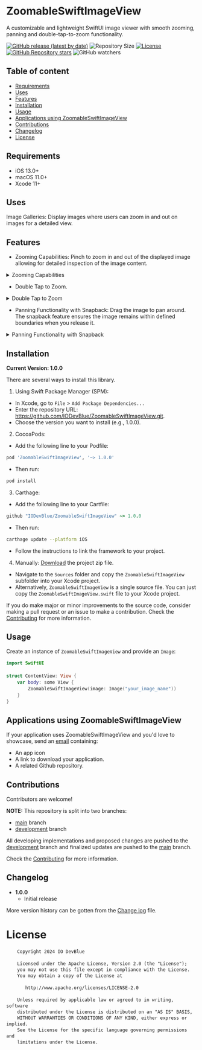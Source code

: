 ZoomableSwiftImageView
======================
A customizable and lightweight SwiftUI image viewer with smooth zooming, panning and double-tap-to-zoom functionality.

[<img alt="GitHub release (latest by date)" src="https://img.shields.io/github/v/release/IODevBlue/ZoomableSwiftImageView?label=Current Version&color=2CCCE4&style=for-the-badge&labelColor=0109B6">](https://github.com/IODevBlue/ZoomableSwiftImageView/releases) <img alt="Repository Size" src="https://img.shields.io/github/repo-size/IODevBlue/ZoomableSwiftImageView?color=2CCCE4&style=for-the-badge&labelColor=0109B6"> [<img alt="License" src="https://img.shields.io/github/license/IODevBlue/ZoomableSwiftImageView?color=2CCCE4&style=for-the-badge&labelColor=0109B6">](http://www.apache.org/licenses/LICENSE-2.0) [<img alt="GitHub Repository stars" src="https://img.shields.io/github/stars/IODevBlue/ZoomableSwiftImageView?color=2CCCE4&style=for-the-badge&labelColor=0109B6">](https://github.com/IODevBlue/ZoomableSwiftImageView/stargazers)
<img alt="GitHub watchers" src="https://img.shields.io/github/watchers/IODevBlue/ZoomableSwiftImageView?label=Repository Watchers&color=2CCCE4&style=for-the-badge&labelColor=0109B6">


Table of content
----------------
- [Requirements](https://github.com/IODevBlue/ZoomableSwiftImageView/tree/main#requirements)
- [Uses](https://github.com/IODevBlue/ZoomableSwiftImageView/tree/main#uses)
- [Features](https://github.com/IODevBlue/ZoomableSwiftImageView/tree/main#features)
- [Installation](https://github.com/IODevBlue/ZoomableSwiftImageView/tree/main#installation)
- [Usage](https://github.com/IODevBlue/ZoomableSwiftImageView/tree/main#usage)
- [Applications using ZoomableSwiftImageView](https://github.com/IODevBlue/ZoomableSwiftImageView/tree/main#applications-using-ZoomableSwiftImageView)
- [Contributions](https://github.com/IODevBlue/ZoomableSwiftImageView/tree/main#contributions)
- [Changelog](https://github.com/IODevBlue/ZoomableSwiftImageView/tree/main#changelog)
- [License](https://github.com/IODevBlue/ZoomableSwiftImageView/tree/main#license)

Requirements
------------
- iOS 13.0+
- macOS 11.0+
- Xcode 11+


Uses
----
Image Galleries: Display images where users can zoom in and out on images for a detailed view.


Features
--------
- Zooming Capabilities: Pinch to zoom in and out of the displayed image allowing for detailed inspection of the image content.
<details>
  <summary>Zooming Capabilities</summary>
  <p align="center"><img src="https://github.com/IODevBlue/sample-previews/blob/main/api/ios/zoomable-swift-imageview/zooming.gif" alt="Zooming"></p>
</details>

- Double Tap to Zoom.
<details>
  <summary>Double Tap to Zoom</summary>
  <p align="center"><img src="https://github.com/IODevBlue/sample-previews/blob/main/api/ios/zoomable-swift-imageview/double-tap-to-zoom.gif" alt="Double Tap to Zoom"></p>
</details>

- Panning Functionality with Snapback: Drag the image to pan around. The snapback feature ensures the image remains within defined boundaries when you release it.
<details>
  <summary>Panning Functionality with Snapback</summary>
  <p align="center"><img src="https://github.com/IODevBlue/sample-previews/blob/main/api/ios/zoomable-swift-imageview/panning-with-snapback.gif" alt="Panning with Snapback"></p>
</details>


Installation
------------
**Current Version: 1.0.0**

There are several ways to install this library.

1. Using Swift Package Manager (SPM):
- In Xcode, go to `File` > `Add Package Dependencies...`
- Enter the repository URL: https://github.com/IODevBlue/ZoomableSwiftImageView.git.
- Choose the version you want to install (e.g., 1.0.0).

2. CocoaPods:
- Add the following line to your Podfile:
```ruby
pod 'ZoomableSwiftImageView', '~> 1.0.0'
```
- Then run:
```bash
pod install
```

3. Carthage:
- Add the following line to your Cartfile:
```ruby
github "IODevBlue/ZoomableSwiftImageView" ~> 1.0.0
```
- Then run:
```bash
carthage update --platform iOS
```
- Follow the instructions to link the framework to your project.

4. Manually:
[Download](https://github.com/IODevBlue/ZoomableSwiftImageView/archive/refs/heads/main.zip) the project zip file.
- Navigate to the `Sources` folder and copy the `ZoomableSwiftImageView` subfolder into your Xcode project.
- Alternatively, `ZoomableSwiftImageView` is a single source file. You can just copy the `ZoomableSwiftImageView.swift` file to your Xcode project.

If you do make major or minor improvements to the source code, consider making a pull request or an issue to make a contribution.
Check the [Contributing](https://github.com/IODevBlue/ZoomableSwiftImageView/blob/development/CONTRIBUTING.md) for more information.



Usage
-----
Create an instance of `ZoomableSwiftImageView` and provide an `Image`:
```swift
import SwiftUI

struct ContentView: View {
    var body: some View {
        ZoomableSwiftImageView(image: Image("your_image_name"))
    }
}
```



Applications using ZoomableSwiftImageView
------------------------------------------
If your application uses ZoomableSwiftImageView and you'd love to showcase, send an <a href="mailto:iodevblue@gmail.com">email</a> containing:
- An app icon
- A link to download your application.
- A related Github repository.



Contributions
-------------
Contributors are welcome!

**NOTE:** This repository is split into two branches:
- [main](https://github.com/IODevBlue/ZoomableSwiftImageView/tree/main) branch
- [development](https://github.com/IODevBlue/ZoomableSwiftImageView/tree/development) branch

All developing implementations and proposed changes are pushed to the [development](https://github.com/IODevBlue/ZoomableSwiftImageView/tree/development) branch and finalized updates are pushed to the [main](https://github.com/IODevBlue/ZoomableSwiftImageView/tree/main) branch.


Check the [Contributing](https://github.com/IODevBlue/ZoomableSwiftImageView/blob/development/CONTRIBUTING.md) for more information.



Changelog
---------
* **1.0.0**
    * Initial release

More version history can be gotten from the [Change log](https://github.com/IODevBlue/ZoomableSwiftImageView/blob/main/CHANGELOG.md) file.



License
=======
```
    Copyright 2024 IO DevBlue

    Licensed under the Apache License, Version 2.0 (the "License");
    you may not use this file except in compliance with the License.
    You may obtain a copy of the License at

       http://www.apache.org/licenses/LICENSE-2.0

    Unless required by applicable law or agreed to in writing, software
    distributed under the License is distributed on an "AS IS" BASIS,
    WITHOUT WARRANTIES OR CONDITIONS OF ANY KIND, either express or implied.
    See the License for the specific language governing permissions and
    limitations under the License.
```

